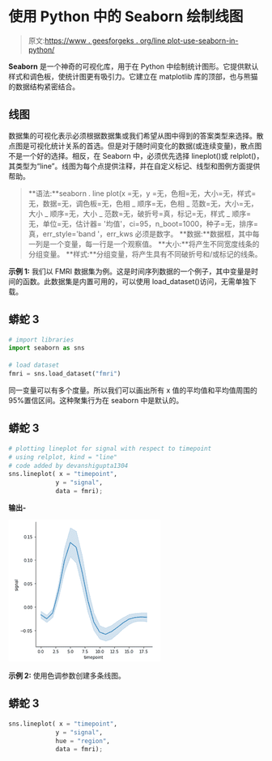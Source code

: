 # 使用 Python 中的 Seaborn 绘制线图

> 原文:[https://www . geesforgeks . org/line plot-use-seaborn-in-python/](https://www.geeksforgeeks.org/lineplot-using-seaborn-in-python/)

**Seaborn** 是一个神奇的可视化库，用于在 Python 中绘制统计图形。它提供默认样式和调色板，使统计图更有吸引力。它建立在 matplotlib 库的顶部，也与熊猫的数据结构紧密结合。

## 线图

数据集的可视化表示必须根据数据集或我们希望从图中得到的答案类型来选择。散点图是可视化统计关系的首选。但是对于随时间变化的数据(或连续变量)，散点图不是一个好的选择。相反，在 Seaborn 中，必须优先选择 lineplot()或 relplot()，其类型为“line”。线图为每个点提供注释，并在自定义标记、线型和图例方面提供帮助。

> **语法:**seaborn . line plot(x =无，y =无，色相=无，大小=无，样式=无，数据=无，调色板=无，色相 _ 顺序=无，色相 _ 范数=无，大小=无，大小 _ 顺序=无，大小 _ 范数=无，破折号=真，标记=无，样式 _ 顺序=无，单位=无，估计器= '均值'，ci=95，n_boot=1000，种子=无，排序=真，err_style='band '，err_kws 必须是数字。
> **数据:**数据框，其中每一列是一个变量，每一行是一个观察值。
> **大小:**将产生不同宽度线条的分组变量。
> **样式:**分组变量，将产生具有不同破折号和/或标记的线条。

**示例 1:** 我们以 FMRI 数据集为例。这是时间序列数据的一个例子，其中变量是时间的函数。此数据集是内置可用的，可以使用 load_dataset()访问，无需单独下载。

## 蟒蛇 3

```py
# import libraries
import seaborn as sns

# load dataset
fmri = sns.load_dataset("fmri")
```

同一变量可以有多个度量。所以我们可以画出所有 x 值的平均值和平均值周围的 95%置信区间。这种聚集行为在 seaborn 中是默认的。

## 蟒蛇 3

```py
# plotting lineplot for signal with respect to timepoint
# using relplot, kind = "line"
# code added by devanshigupta1304
sns.lineplot( x = "timepoint",
             y = "signal",
             data = fmri);
```

**输出-**

![](img/cc37b433f0f2d42a26e99f6d0155c7b8.png)

**示例 2:** 使用色调参数创建多条线图。

## 蟒蛇 3

```py
sns.lineplot( x = "timepoint",
             y = "signal",
             hue = "region",
             data = fmri);
```